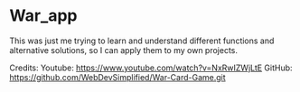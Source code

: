# War_app
This was just me trying to learn and understand different functions and alternative solutions, so I can  apply them to my own projects. 

Credits:
Youtube: https://www.youtube.com/watch?v=NxRwIZWjLtE
GitHub: https://github.com/WebDevSimplified/War-Card-Game.git
